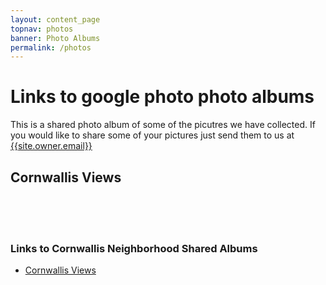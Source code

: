 ```yaml
---
layout: content_page
topnav: photos
banner: Photo Albums
permalink: /photos
---
```


# Links to google photo photo albums

This is a shared photo album of some of the picutres we have collected.  If you would like to share some of your pictures just send them to us at [{{site.owner.email}}](mailto:{{site.owner.email}})

## Cornwallis Views
<!--
<a href="https://lh3.googleusercontent.com/8FXfnKRlws-83c-YJOQm_7Vjw0YrbubsA4MkV2Kfxt_qKAAFb1zk1hm92dIGJ07cflzg6tEJL-AEP2_m6_pEyglp8LtPV5LQocALcvIfEraNOYP3FprL77_B254PDM0Lg1e2vCoX9w=w2400?source=screenshot.guru"> <img src="https://lh3.googleusercontent.com/8FXfnKRlws-83c-YJOQm_7Vjw0YrbubsA4MkV2Kfxt_qKAAFb1zk1hm92dIGJ07cflzg6tEJL-AEP2_m6_pEyglp8LtPV5LQocALcvIfEraNOYP3FprL77_B254PDM0Lg1e2vCoX9w=w600-h315-p-k" /> </a>
-->

<script src="https://cdn.jsdelivr.net/npm/publicalbum@latest/embed-ui.min.js" async></script>
<div class="pa-carousel-widget" style="width:100%; height:480px; display:none;"
  data-link="https://photos.app.goo.gl/1UNFRghfxs6QuBtUA"
  data-title="Cornwallis Views"
  data-description="10 new photos added to shared album">
  <object data="https://lh3.googleusercontent.com/8FXfnKRlws-83c-YJOQm_7Vjw0YrbubsA4MkV2Kfxt_qKAAFb1zk1hm92dIGJ07cflzg6tEJL-AEP2_m6_pEyglp8LtPV5LQocALcvIfEraNOYP3FprL77_B254PDM0Lg1e2vCoX9w=w1920-h1080"></object>
  <object data="https://lh3.googleusercontent.com/2VCHmXsCU3eCPbhIZaNHG-4pGv8nmm5p1ceiONRL40MKtxkimLh7eXUCXqFqHeVAWCIBXPV-P7w8yiymG3uwgeT1xwQ3d_7-bC5jeCUH2cxsb69CpQGRL1fONhS6nB47qz0u4USblg=w1920-h1080"></object>
  <object data="https://lh3.googleusercontent.com/eTUItvDRyFkPMeTtQr0qJUbKr0Cl32pVxaEdAHM_VMjVgQoW7h6XpjO9bFZWmM_Ika5jv_mhzi485A0ocrQhetclx_rvT4Pl-P6y_ccre233XaaS8qo7DC9Z9kSV_wY5dSP0O3rgwA=w1920-h1080"></object>
  <object data="https://lh3.googleusercontent.com/BBBjLqs4Oo8BCho5JW9R-oLyj2mgTUeOSPXi-xRs1XsG7X_qt5oNsGLg9agjd5LLk8kr-uQazfC1Nzz12WNxU2CepR9qh6miH6z5k2HbK0DFXekQcjAtcGqAgrBpR4ej-jOnbBH0og=w1920-h1080"></object>
  <object data="https://lh3.googleusercontent.com/KjQJPgoiALSHYIQ7caoInhnYNEDNQ0x_GNUmcoMljSh8RClvBcFA2x1RiDf04s1I6thxXNlL66EXHgEzWzE7Ef24aB46Gf1lPzTP5nuN1aKtMCElM_ZFP2GXF0QOp9Dtlt1g3tPeGA=w1920-h1080"></object>
  <object data="https://lh3.googleusercontent.com/NtRooZjIPHnuU178yLGcdpPr9Oq1W306ndcFUiekfRb1PMtg3UNHQhyMmMAdt8F9XlpNen_Dlt7Z-T5NW4ETYli6skEm8KCjxFQuM0sXu9edldYg9pmUMJiHCRVlg1LPoRVCins_VQ=w1920-h1080"></object>
  <object data="https://lh3.googleusercontent.com/EnyHh8AeRnZNDGbRD97f_1fIlMNrPKrUY7yzzzun9l-QM5760FlgZREsYG4aeQei954non1kkxBvRf_L1m9NkI1IdEz1MkQecATbFFuIUvF_yCWUMb0VozRgHRLe1CW5J2IF7OTF5g=w1920-h1080"></object>
  <object data="https://lh3.googleusercontent.com/BOslxfHrqyHn2Q8_2_9EufvIq8n7dRMnCN7u42aBObO-VA091hTrSLbzb1r9DOSLYxEHP2elbaJ0_FyevwP-4gu4dD58y1iwwhHA8smw34Ttr6sYypYqH7n6x496VdrbkPitldO55w=w1920-h1080"></object>
  <object data="https://lh3.googleusercontent.com/6usjYWO1AFv9FkcYM9ltTUHeY_tdq2etzdRUNhLbBzBwPHL-ZiUWxqyvla3Cfw5JYJUWClxMVXrYc52lbKyLoN2Z6x1zUhDpQCDVTyc0ZEhlj_RUlz9rUeUForL8AanLXzLSUuakLg=w1920-h1080"></object>
  <object data="https://lh3.googleusercontent.com/ittEISOelwNZF0usa5J_y56hR63c53UFqUIhP1Ts5pGR7A3nRqtbXDFOZaeaBcILKSqTSa9pt01dwzuAwul45_iBEIWxG1B-Ky0ManvE4Ivv_S8-a3OZ696ZRaL4E9m9HIwZxc4nMg=w1920-h1080"></object>
</div>

<br>
<br>
<br>

###  Links to Cornwallis Neighborhood Shared Albums

* [Cornwallis Views](https://photos.app.goo.gl/1UNFRghfxs6QuBtUA)
